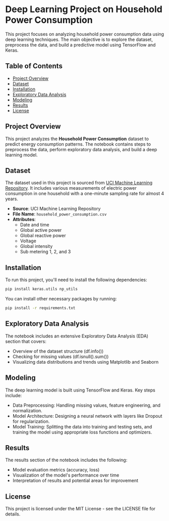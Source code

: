 # Deep Learning Project on Household Power Consumption

This project focuses on analyzing household power consumption data using deep learning techniques. The main objective is to explore the dataset, preprocess the data, and build a predictive model using TensorFlow and Keras.

## Table of Contents

- [Project Overview](#project-overview)
- [Dataset](#dataset)
- [Installation](#installation)
- [Exploratory Data Analysis](#exploratory-data-analysis)
- [Modeling](#modeling)
- [Results](#results)
- [License](#license)

## Project Overview

This project analyzes the **Household Power Consumption** dataset to predict energy consumption patterns. The notebook contains steps to preprocess the data, perform exploratory data analysis, and build a deep learning model.

## Dataset

The dataset used in this project is sourced from [UCI Machine Learning Repository](https://archive.ics.uci.edu/ml/datasets/Individual+household+electric+power+consumption). It includes various measurements of electric power consumption in one household with a one-minute sampling rate for almost 4 years.

- **Source**: UCI Machine Learning Repository
- **File Name**: `household_power_consumption.csv`
- **Attributes**:
  - Date and time
  - Global active power
  - Global reactive power
  - Voltage
  - Global intensity
  - Sub metering 1, 2, and 3

## Installation

To run this project, you'll need to install the following dependencies:

```bash
pip install keras.utils np_utils
```
You can install other necessary packages by running:
```bash
pip install -r requirements.txt
```

## Exploratory Data Analysis

The notebook includes an extensive Exploratory Data Analysis (EDA) section that covers:

- Overview of the dataset structure (df.info())
- Checking for missing values (df.isnull().sum())
- Visualizing data distributions and trends using Matplotlib and Seaborn

## Modeling
The deep learning model is built using TensorFlow and Keras. Key steps include:

- Data Preprocessing: Handling missing values, feature engineering, and normalization.
- Model Architecture: Designing a neural network with layers like Dropout for regularization.
- Model Training: Splitting the data into training and testing sets, and training the model using appropriate loss functions and optimizers.

## Results

The results section of the notebook includes the following:

- Model evaluation metrics (accuracy, loss)
- Visualization of the model's performance over time
- Interpretation of results and potential areas for improvement

## License
This project is licensed under the MIT License - see the LICENSE file for details.
